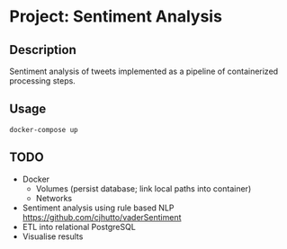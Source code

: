 # Project: Sentiment Analysis

## Description

Sentiment analysis of tweets implemented as a pipeline of containerized processing steps. 

## Usage
    docker-compose up

## TODO
* Docker
    * Volumes (persist database; link local paths into container)
    * Networks
* Sentiment analysis using rule based NLP https://github.com/cjhutto/vaderSentiment
* ETL into relational PostgreSQL
* Visualise results